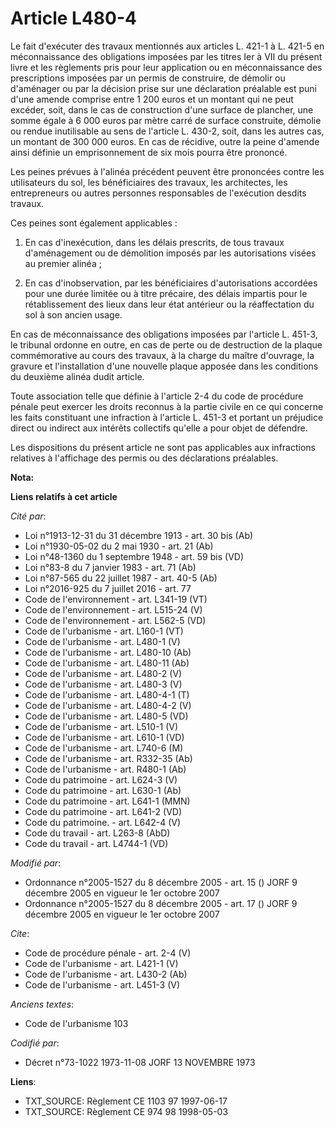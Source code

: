 # Article L480-4

Le fait d'exécuter des travaux mentionnés aux articles L. 421-1 à L. 421-5 en méconnaissance des obligations imposées par les
titres Ier à VII du présent livre et les règlements pris pour leur application ou en méconnaissance des prescriptions
imposées par un permis de construire, de démolir ou d'aménager ou par la décision prise sur une déclaration préalable est
puni d'une amende comprise entre 1 200 euros et un montant qui ne peut excéder, soit, dans le cas de construction d'une
surface de plancher, une somme égale à 6 000 euros par mètre carré de surface construite, démolie ou rendue inutilisable au
sens de l'article L. 430-2, soit, dans les autres cas, un montant de 300 000 euros. En cas de récidive, outre la peine
d'amende ainsi définie un emprisonnement de six mois pourra être prononcé. 

Les peines prévues à l'alinéa précédent peuvent être prononcées contre les utilisateurs du sol, les bénéficiaires des
travaux, les architectes, les entrepreneurs ou autres personnes responsables de l'exécution desdits travaux. 

Ces peines sont également applicables : 

1. En cas d'inexécution, dans les délais prescrits, de tous travaux d'aménagement ou de démolition imposés par les
autorisations visées au premier alinéa ; 

2. En cas d'inobservation, par les bénéficiaires d'autorisations accordées pour une durée limitée ou à titre précaire, des
délais impartis pour le rétablissement des lieux dans leur état antérieur ou la réaffectation du sol à son ancien usage. 

En cas de méconnaissance des obligations imposées par l'article L. 451-3, le tribunal ordonne en outre, en cas de perte ou de
destruction de la plaque commémorative au cours des travaux, à la charge du maître d'ouvrage, la gravure et l'installation
d'une nouvelle plaque apposée dans les conditions du deuxième alinéa dudit article. 

Toute association telle que définie à l'article 2-4 du code de procédure pénale peut exercer les droits reconnus à la partie
civile en ce qui concerne les faits constituant une infraction à l'article L. 451-3 et portant un préjudice direct ou
indirect aux intérêts collectifs qu'elle a pour objet de défendre. 

Les dispositions du présent article ne sont pas applicables aux infractions relatives à l'affichage des permis ou des
déclarations préalables.

**Nota:**



**Liens relatifs à cet article**

_Cité par_:

  - Loi n°1913-12-31 du 31 décembre 1913 - art. 30 bis (Ab)
  - Loi n°1930-05-02 du 2 mai 1930 - art. 21 (Ab)
  - Loi n°48-1360 du 1 septembre 1948 - art. 59 bis (VD)
  - Loi n°83-8 du 7 janvier 1983 - art. 71 (Ab)
  - Loi n°87-565 du 22 juillet 1987 - art. 40-5 (Ab)
  - Loi n°2016-925 du 7 juillet 2016 - art. 77
  - Code de l'environnement - art. L341-19 (VT)
  - Code de l'environnement - art. L515-24 (V)
  - Code de l'environnement - art. L562-5 (VD)
  - Code de l'urbanisme - art. L160-1 (VT)
  - Code de l'urbanisme - art. L480-1 (V)
  - Code de l'urbanisme - art. L480-10 (Ab)
  - Code de l'urbanisme - art. L480-11 (Ab)
  - Code de l'urbanisme - art. L480-2 (V)
  - Code de l'urbanisme - art. L480-3 (V)
  - Code de l'urbanisme - art. L480-4-1 (T)
  - Code de l'urbanisme - art. L480-4-2 (V)
  - Code de l'urbanisme - art. L480-5 (VD)
  - Code de l'urbanisme - art. L510-1 (V)
  - Code de l'urbanisme - art. L610-1 (VD)
  - Code de l'urbanisme - art. L740-6 (M)
  - Code de l'urbanisme - art. R332-35 (Ab)
  - Code de l'urbanisme - art. R480-1 (Ab)
  - Code du patrimoine - art. L624-3 (V)
  - Code du patrimoine - art. L630-1 (Ab)
  - Code du patrimoine - art. L641-1 (MMN)
  - Code du patrimoine - art. L641-2 (VD)
  - Code du patrimoine. - art. L642-4 (V)
  - Code du travail - art. L263-8 (AbD)
  - Code du travail - art. L4744-1 (VD)

_Modifié par_:

  - Ordonnance n°2005-1527 du 8 décembre 2005 - art. 15 () JORF 9 décembre 2005 en vigueur le 1er octobre 2007
  - Ordonnance n°2005-1527 du 8 décembre 2005 - art. 17 () JORF 9 décembre 2005 en vigueur le 1er octobre 2007

_Cite_:

  - Code de procédure pénale - art. 2-4 (V)
  - Code de l'urbanisme - art. L421-1 (V)
  - Code de l'urbanisme - art. L430-2 (Ab)
  - Code de l'urbanisme - art. L451-3 (V)

_Anciens textes_:

  - Code de l'urbanisme 103

_Codifié par_:

  - Décret n°73-1022 1973-11-08 JORF 13 NOVEMBRE 1973

**Liens**:

  - TXT_SOURCE: Règlement CE 1103 97 1997-06-17
  - TXT_SOURCE: Règlement CE 974 98 1998-05-03
